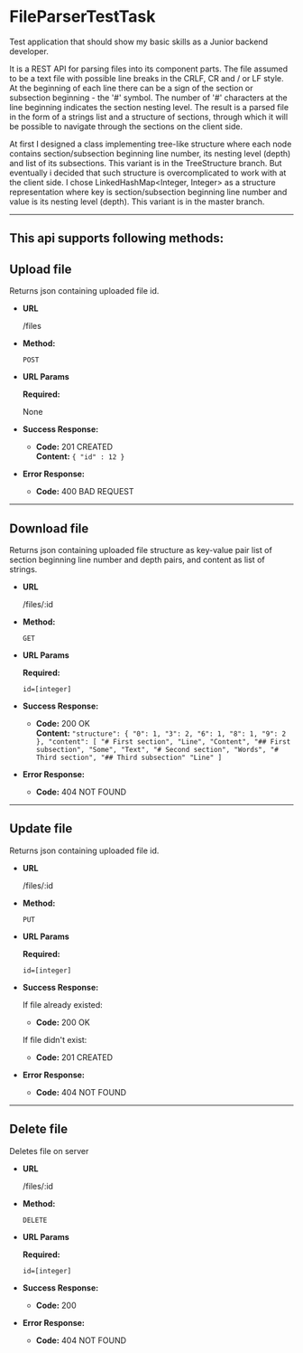 # FileParserTestTask

Test application that should show my basic skills as a Junior backend developer.

It is a REST API for parsing files into its component parts.
The file assumed to be a text file with possible line breaks in the CRLF, CR and / or LF style.
At the beginning of each line there can be a sign of the section or subsection beginning - the '#' symbol.
The number of '#' characters at the line beginning indicates the section nesting level.
The result is a parsed file in the form of a strings list and a structure of sections,
through which it will be possible to navigate through the sections on the client side.

At first I designed a class implementing tree-like structure
where each node contains section/subsection beginning line number,
its nesting level (depth) and list of its subsections. This variant is in the TreeStructure branch.
But eventually i decided that such structure is overcomplicated to work with at the client side.
I chose LinkedHashMap<Integer, Integer> as a structure representation
where key is section/subsection beginning line number and value is its nesting level (depth).
This variant is in the master branch.

---
**This api supports following methods:**
---
**Upload file**
----
  Returns json containing uploaded file id.

* **URL**

  /files

* **Method:**

  `POST`
  
*  **URL Params**

   **Required:**
 
   None

* **Success Response:**

  * **Code:** 201 CREATED<br />
    **Content:** `{ "id" : 12 }`
 
* **Error Response:**

  * **Code:** 400 BAD REQUEST <br />

---
**Download file**
----
  Returns json containing uploaded file structure as key-value pair list of section beginning line number and depth pairs, and content as list of strings.

* **URL**

  /files/:id

* **Method:**

  `GET`
  
*  **URL Params**

   **Required:**
 
   `id=[integer]`

* **Success Response:**

  * **Code:** 200 OK <br />
    **Content:** 
    `"structure": {
        "0": 1,
        "3": 2,
        "6": 1,
        "8": 1,
        "9": 2
    },
    "content": [
        "# First section",
        "Line",
        "Content",
        "## First subsection",
        "Some",
        "Text",
        "# Second section",
        "Words",
        "# Third section",
        "## Third subsection"
        "Line"
    ]`
 
* **Error Response:**

  * **Code:** 404 NOT FOUND <br />
---
**Update file**
----
  Returns json containing uploaded file id.

* **URL**

  /files/:id

* **Method:**

  `PUT`
  
*  **URL Params**

   **Required:**
 
   `id=[integer]`

* **Success Response:**

  If file already existed: <br />
  * **Code:** 200 OK<br />
  
  If file didn't exist: <br />
  * **Code:** 201 CREATED <br />
 
* **Error Response:**

  * **Code:** 404 NOT FOUND <br />
---
**Delete file**
----
  Deletes file on server

* **URL**

  /files/:id

* **Method:**

  `DELETE`
  
*  **URL Params**

   **Required:**
 
   `id=[integer]`

* **Success Response:**

  * **Code:** 200 <br />
 
* **Error Response:**

  * **Code:** 404 NOT FOUND <br />

